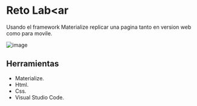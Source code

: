 # Reto Lab<ar
Usando el framework Materialize replicar una pagina tanto en version web como para movile.

![image](https://fotos.subefotos.com/f23c919f01882888e5cbff2de9b16438o.jpg)

## Herramientas
* Materialize.
* Html.
* Css.
* Visual Studio Code.